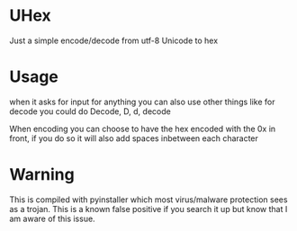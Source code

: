 # UHex
Just a simple encode/decode from utf-8 Unicode to hex


# Usage
when it asks for input for anything you can also use other things like for decode you could do Decode, D, d, decode

When encoding you can choose to have the hex encoded with the 0x in front, if you do so it will also add spaces inbetween each character 

# Warning
This is compiled with pyinstaller which most virus/malware protection sees as a trojan.
This is a known false positive if you search it up but know that I am aware of this issue.
